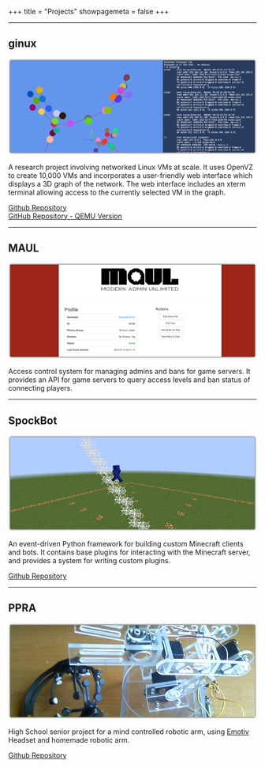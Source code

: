 +++
title = "Projects"
showpagemeta = false
+++

---

## ginux

![ginux](/img/projects/ginux.png)

A research project involving networked Linux VMs at scale. It uses OpenVZ to create 10,000 VMs and incorporates a user-friendly web interface which displays a 3D graph of the network. The web interface includes an xterm terminal allowing access to the currently selected VM in the graph.

[Github Repository](https://github.com/gamingrobot/ginux)  
[GitHub Repository - QEMU Version](https://github.com/gamingrobot/ginux-qemu)

---

## MAUL

![maul](/img/projects/maul.png)

Access control system for managing admins and bans for game servers. It provides an API for game servers to query access levels and ban status of connecting players.

---

## SpockBot

![spockbot](/img/projects/spockbot.png)

An event-driven Python framework for building custom Minecraft clients and bots. It contains base plugins for interacting with the Minecraft server, and provides a system for writing custom plugins.

[Github Repository](https://github.com/SpockBotMC/)

---

## PPRA

![ppra](/img/projects/ppra.png)

High School senior project for a mind controlled robotic arm, using [Emotiv](http://emotiv.com/) Headset and homemade robotic arm.

[Github Repository](https://github.com/gamingrobot/PPRA)